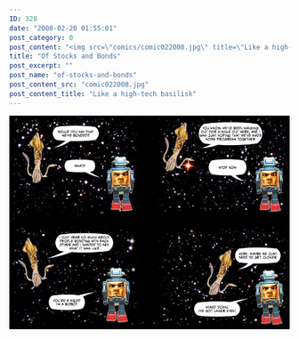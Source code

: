 ```yaml
---
ID: 328
date: "2008-02-20 01:55:01"
post_category: 0
post_content: "<img src=\"comics/comic022008.jpg\" title=\"Like a high-tech basilisk\" />"
title: "Of Stocks and Bonds"
post_excerpt: ""
post_name: "of-stocks-and-bonds"
post_content_src: "comic022008.jpg"
post_content_title: "Like a high-tech basilisk"
---
```



[![Like a high-tech basilisk](/comics-hi-res/comic022008.jpg)](/comics-hi-res/comic022008.jpg "Like a high-tech basilisk")
